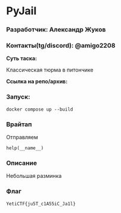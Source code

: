 # PyJail

### Разработчик: Александр Жуков

### Контакты(tg/discord): @amigo2208

**Суть таска:**

Классическая тюрма в питончике


**Ссылка на репо/архив:** 

### Запуск:

```
docker compose up --build
```

### Врайтап

Отправляем
```
help(__name__)
```

### Описание

Небольшая разминка

### Флаг

```
YetiCTF{ju5T_c1A55iC_Ja1l}
```
